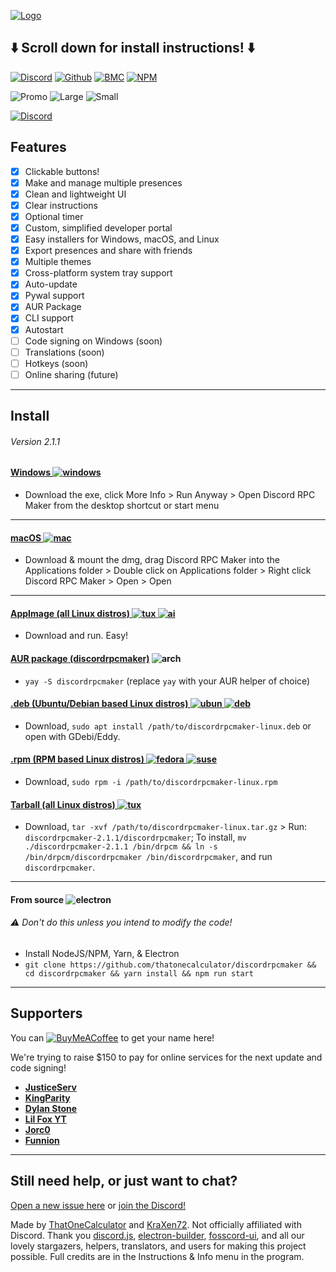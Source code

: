 <link rel="shortcut icon" type="image/x-icon" href="favicon.ico"/>
 <link rel="stylesheet" href="style.css">
<meta name="theme-color" content="#7289DA"/>
<meta name="description" content="Discord Rich Presence Maker: the best way to make and manage custom Discord Rich Presences with buttons!">
<meta property="og:image" content="https://cdn.discordapp.com/attachments/810799100940255260/838968321516503111/ad200kb.jpg"/>
<meta property="twitter:image" content="https://cdn.discordapp.com/attachments/733857078388457502/810788933947621376/emote.png"/>
<meta name="twitter:card" content="summary_large_image">

[![Logo](https://cdn.discordapp.com/attachments/802218008574820393/803422081105526804/image3.png)](https://drpcm.t1c.dev/)
## ⬇️ Scroll down for install instructions! ⬇️

[![Discord](https://discordapp.com/api/guilds/716364441658327120/embed.png?style=shield)](https://discord.gg/Z7UZPR3bbW)
[![Github](https://img.shields.io/badge/star_it_on-github-black?style=shield&logo=github)](https://github.com/thatonecalculator/discordrpcmaker)
[![BMC](https://img.shields.io/badge/buy_me_a-coffee-FFDD00?style=shield&logo=paypal)](https://buymeacoffee.com/that1calculator)
[![NPM](https://img.shields.io/badge/on-npm-CF1212.svg?style=flat&logo=npm)](https://www.npmjs.com/discordrpcmaker)

![Promo](https://cdn.discordapp.com/attachments/810799100940255260/838968321516503111/ad200kb.jpg)
![Large](https://media.discordapp.net/attachments/810799100940255260/838485035506073630/unknown.png)
![Small](https://media.discordapp.net/attachments/810799100940255260/838485901520797776/unknown.png)

[![Discord](https://discordapp.com/api/guilds/716364441658327120/embed.png?style=banner2)](https://discord.gg/Z7UZPR3bbW)

## Features

- [x] Clickable buttons!
- [x] Make and manage multiple presences
- [x] Clean and lightweight UI
- [x] Clear instructions
- [x] Optional timer
- [x] Custom, simplified developer portal
- [x] Easy installers for Windows, macOS, and Linux
- [x] Export presences and share with friends
- [x] Multiple themes
- [x] Cross-platform system tray support
- [x] Auto-update
- [x] Pywal support
- [x] AUR Package
- [x] CLI support
- [x] Autostart
- [ ] Code signing on Windows (soon)
- [ ] Translations (soon)
- [ ] Hotkeys (soon)
- [ ] Online sharing (future)

---

## Install
###### Version 2.1.1

#### [Windows ![windows](https://media.discordapp.net/attachments/810799100940255260/838488668816932965/ezgif-6-ac9683508192.png)](https://github.com/ThatOneCalculator/DiscordRPCMaker/releases/download/v2.1.1/discordrpcmaker-windows.exe)

- Download the exe, click More Info > Run Anyway > Open Discord RPC Maker from the desktop shortcut or start menu

---

#### [macOS ![mac](https://media.discordapp.net/attachments/810799100940255260/838489488505307176/ezgif-6-cea52c6e0dcc.png)](https://github.com/ThatOneCalculator/DiscordRPCMaker/releases/download/v2.1.1/discordrpcmaker-macos.dmg)

- Download & mount the dmg, drag Discord RPC Maker into the Applications folder > Double click on Applications folder > Right click Discord RPC Maker > Open > Open

---

#### [AppImage (all Linux distros) ![tux](https://media.discordapp.net/attachments/810799100940255260/838491112863039558/ezgif-6-17b58fff7c7c.png) ![ai](https://media.discordapp.net/attachments/810799100940255260/838490721232355398/ezgif-6-35f6005300eb.png)](https://github.com/ThatOneCalculator/DiscordRPCMaker/releases/download/v2.1.1/discordrpcmaker-linux.appimage)

- Download and run. Easy!

#### [AUR package (discordrpcmaker)](https://aur.archlinux.org/packages/discordrpcmaker/) ![arch](https://media.discordapp.net/attachments/810799100940255260/838491685892784178/ezgif-6-fd025aa8c722.png)

- `yay -S discordrpcmaker` (replace `yay` with your AUR helper of choice)

#### [.deb (Ubuntu/Debian based Linux distros) ![ubun](https://media.discordapp.net/attachments/810799100940255260/838490150610796544/ezgif-6-0bcaf2484f82.png) ![deb](https://media.discordapp.net/attachments/810799100940255260/838489897975021609/ezgif-6-6c941861dbcc.png)](https://github.com/ThatOneCalculator/DiscordRPCMaker/releases/download/v2.1.1/discordrpcmaker-linux.deb)

- Download, `sudo apt install /path/to/discordrpcmaker-linux.deb` or open with GDebi/Eddy.

#### [.rpm (RPM based Linux distros) ![fedora](https://media.discordapp.net/attachments/810799100940255260/838492071698104320/ezgif-6-e99994d2403a.png) ![suse](https://media.discordapp.net/attachments/810799100940255260/838492513152270377/ezgif-6-179f42e57f24.png)](https://github.com/ThatOneCalculator/DiscordRPCMaker/releases/download/v2.1.1/discordrpcmaker-linux.rpm)

- Download, `sudo rpm -i /path/to/discordrpcmaker-linux.rpm`

#### [Tarball (all Linux distros) ![tux](https://media.discordapp.net/attachments/810799100940255260/838491112863039558/ezgif-6-17b58fff7c7c.png)](https://github.com/ThatOneCalculator/DiscordRPCMaker/releases/download/v2.1.1/discordrpcmaker-linux.tar.gz)

- Download, `tar -xvf /path/to/discordrpcmaker-linux.tar.gz` > Run: `discordrpcmaker-2.1.1/discordrpcmaker`; To install, `mv ./discordrpcmaker-2.1.1 /bin/drpcm && ln -s /bin/drpcm/discordrpcmaker /bin/discordrpcmaker`, and run `discordrpcmaker`.

---

#### From source ![electron](https://media.discordapp.net/attachments/810799100940255260/838533828384391208/ezgif-2-828b221b651a.png)
###### ⚠ Don't do this unless you intend to modify the code!
- Install NodeJS/NPM, Yarn, & Electron
- `git clone https://github.com/thatonecalculator/discordrpcmaker && cd discordrpcmaker && yarn install && npm run start`

---

## Supporters
You can [![BuyMeACoffee](https://img.shields.io/badge/buy_me_a-coffee-FFDD00?style=shield&logo=paypal)](https://buymeacoffee.com/that1calculator) to get your name here!

We're trying to raise $150 to pay for online services for the next update and code signing!

- [**JusticeServ**](https://github.com/justiceserv)
- [**KingParity**](https://twitter.com/KingParity)
- [**Dylan Stone**](https://twitter.com/notDylanstone)
- [**Lil Fox YT**](https://twitter.com/TMBF_YT)
- [**Jorc0**](https://twitter.com/Jorcus334)
- [**Funnion**](https://nion.fun/)

---

## Still need help, or just want to chat?
[Open a new issue here](https://github.com/ThatOneCalculator/DiscordRPCMaker/issues) or [join the Discord!](https://discord.gg/Z7UZPR3bbW)

Made by [ThatOneCalculator](https://t1c.dev) and [KraXen72](https://github.com/kraxen72). Not officially affiliated with Discord. Thank you [discord.js](https://github.com/discordjs/rpc/), [electron-builder](https://electron.build), [fosscord-ui](https://github.com/fosscord/fosscord-ui), and all our lovely stargazers, helpers, translators, and users for making this project possible. Full credits are in the Instructions & Info menu in the program.
